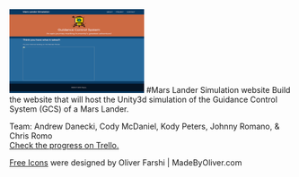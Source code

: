 <img src="./www/layoutThumbnail.png" height="150px" width="240px"/>
#Mars Lander Simulation website
Build the website that will host the Unity3d simulation of the Guidance Control System (GCS) of a Mars Lander.
<p>Team: Andrew Danecki, Cody McDaniel, Kody Peters, Johnny Romano, & Chris Romo<br />
<a href="https://trello.com/marslander">Check the progress on Trello.</a>

</p>
<p><a href="http://www.flaticon.com/authors/madebyoliver">Free Icons</a> were designed by Oliver Farshi | MadeByOliver.com</p>

